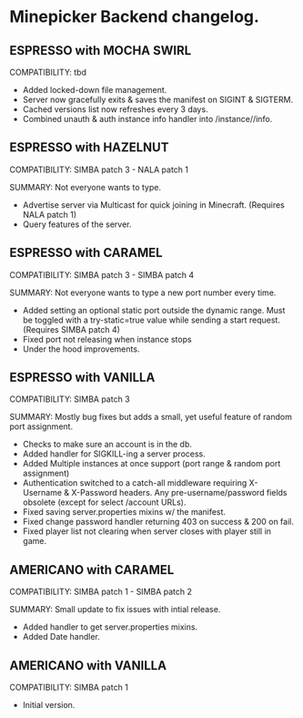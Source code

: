 # Minepicker Backend changelog.

## ESPRESSO with MOCHA SWIRL

COMPATIBILITY: tbd

- Added locked-down file management.
- Server now gracefully exits & saves the manifest on SIGINT & SIGTERM.
- Cached versions list now refreshes every 3 days.
- Combined unauth & auth instance info handler into /instance/<uuid>/info.

## ESPRESSO with HAZELNUT

COMPATIBILITY: SIMBA patch 3 - NALA patch 1

SUMMARY: Not everyone wants to type.

- Advertise server via Multicast for quick joining in Minecraft. (Requires NALA patch 1)
- Query features of the server.

## ESPRESSO with CARAMEL

COMPATIBILITY: SIMBA patch 3 - SIMBA patch 4

SUMMARY: Not everyone wants to type a new port number every time.

- Added setting an optional static port outside the dynamic range. Must be toggled with a try-static=true value while sending a start request. (Requires SIMBA patch 4)
- Fixed port not releasing when instance stops
- Under the hood improvements.

## ESPRESSO with VANILLA

COMPATIBILITY: SIMBA patch 3

SUMMARY: Mostly bug fixes but adds a small, yet useful feature of random port assignment.

- Checks to make sure an account is in the db.
- Added handler for SIGKILL-ing a server process.
- Added Multiple instances at once support (port range & random port assignment)
- Authentication switched to a catch-all middleware requiring X-Username & X-Password headers. Any pre-username/password fields obsolete (except for select /account URLs).
- Fixed saving server.properties mixins w/ the manifest.
- Fixed change password handler returning 403 on success & 200 on fail.
- Fixed player list not clearing when server closes with player still in game.


## AMERICANO with CARAMEL

COMPATIBILITY: SIMBA patch 1 - SIMBA patch 2

SUMMARY: Small update to fix issues with intial release.

- Added handler to get server.properties mixins.
- Added Date handler.

## AMERICANO with VANILLA

COMPATIBILITY: SIMBA patch 1

- Initial version.
